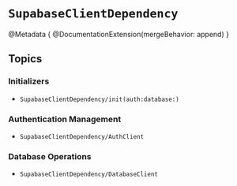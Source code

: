 # ``SupabaseClientDependency``

@Metadata {
    @DocumentationExtension(mergeBehavior: append)
}

## Topics

### Initializers

- ``SupabaseClientDependency/init(auth:database:)``

### Authentication Management

- ``SupabaseClientDependency/AuthClient``

### Database Operations

- ``SupabaseClientDependency/DatabaseClient``
